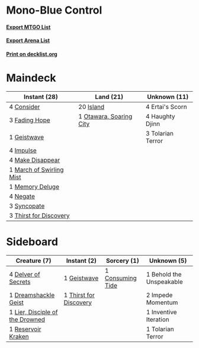 # Mono-Blue Control

#### [Export MTGO List](../collection/Mono-Blue%20Control/Mono-Blue%20Control.txt)
#### [Export Arena List](../collection/Mono-Blue%20Control/Mono-Blue%20Control_arena.txt)
#### [Print on decklist.org](http://decklist.org/?deckmain=4%09Consider%0A4%09Ertai's%20Scorn%0A3%09Fading%20Hope%0A1%09Geistwave%0A4%09Haughty%20Djinn%0A4%09Impulse%0A20%09Island%0A4%09Make%20Disappear%0A1%09March%20of%20Swirling%20Mist%0A1%09Memory%20Deluge%0A4%09Negate%0A1%09Otawara,%20Soaring%20City%0A3%09Syncopate%0A3%09Thirst%20for%20Discovery%0A3%09Tolarian%20Terror&deckside=1%09Behold%20the%20Unspeakable%0A1%09Consuming%20Tide%0A4%09Delver%20of%20Secrets%0A1%09Dreamshackle%20Geist%0A1%09Geistwave%0A2%09Impede%20Momentum%0A1%09Inventive%20Iteration%0A1%09Lier,%20Disciple%20of%20the%20Drowned%0A1%09Reservoir%20Kraken%0A1%09Thirst%20for%20Discovery%0A1%09Tolarian%20Terror)
# Maindeck

|                                           Instant (28)                                            |                                            Land (21)                                             |  Unknown (11)   |
|---------------------------------------------------------------------------------------------------|--------------------------------------------------------------------------------------------------|-----------------|
|4 [Consider](http://gatherer.wizards.com/Pages/Card/Details.aspx?multiverseid=534803)              |20 [Island](http://gatherer.wizards.com/Pages/Card/Details.aspx?multiverseid=439857)              |4 Ertai's Scorn  |
|3 [Fading Hope](http://gatherer.wizards.com/Pages/Card/Details.aspx?multiverseid=534812)           |1 [Otawara, Soaring City](http://gatherer.wizards.com/Pages/Card/Details.aspx?multiverseid=548584)|4 Haughty Djinn  |
|1 [Geistwave](http://gatherer.wizards.com/Pages/Card/Details.aspx?multiverseid=534818)             |                                                                                                  |3 Tolarian Terror|
|4 [Impulse](http://gatherer.wizards.com/Pages/Card/Details.aspx?multiverseid=446087)               |                                                                                                  |                 |
|4 [Make Disappear](http://gatherer.wizards.com/Pages/Card/Details.aspx?multiverseid=555250)        |                                                                                                  |                 |
|1 [March of Swirling Mist](http://gatherer.wizards.com/Pages/Card/Details.aspx?multiverseid=548358)|                                                                                                  |                 |
|1 [Memory Deluge](http://gatherer.wizards.com/Pages/Card/Details.aspx?multiverseid=534825)         |                                                                                                  |                 |
|4 [Negate](http://gatherer.wizards.com/Pages/Card/Details.aspx?multiverseid=423707)                |                                                                                                  |                 |
|3 [Syncopate](http://gatherer.wizards.com/Pages/Card/Details.aspx?multiverseid=442955)             |                                                                                                  |                 |
|3 [Thirst for Discovery](http://gatherer.wizards.com/Pages/Card/Details.aspx?multiverseid=540929)  |                                                                                                  |                 |


# Sideboard

|                                               Creature (7)                                               |                                           Instant (2)                                           |                                        Sorcery (1)                                        |      Unknown (5)       |
|----------------------------------------------------------------------------------------------------------|-------------------------------------------------------------------------------------------------|-------------------------------------------------------------------------------------------|------------------------|
|4 [Delver of Secrets](http://gatherer.wizards.com/Pages/Card/Details.aspx?multiverseid=226749)            |1 [Geistwave](http://gatherer.wizards.com/Pages/Card/Details.aspx?multiverseid=534818)           |1 [Consuming Tide](http://gatherer.wizards.com/Pages/Card/Details.aspx?multiverseid=540891)|1 Behold the Unspeakable|
|1 [Dreamshackle Geist](http://gatherer.wizards.com/Pages/Card/Details.aspx?multiverseid=540896)           |1 [Thirst for Discovery](http://gatherer.wizards.com/Pages/Card/Details.aspx?multiverseid=540929)|                                                                                           |2 Impede Momentum       |
|1 [Lier, Disciple of the Drowned](http://gatherer.wizards.com/Pages/Card/Details.aspx?multiverseid=534821)|                                                                                                 |                                                                                           |1 Inventive Iteration   |
|1 [Reservoir Kraken](http://gatherer.wizards.com/Pages/Card/Details.aspx?multiverseid=555257)             |                                                                                                 |                                                                                           |1 Tolarian Terror       |

